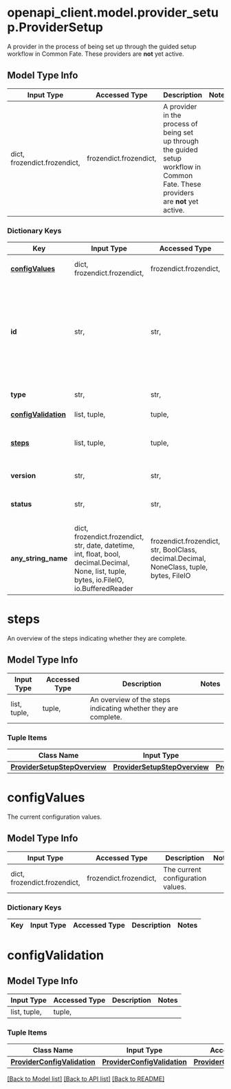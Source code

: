 # openapi_client.model.provider_setup.ProviderSetup

A provider in the process of being set up through the guided setup workflow in Common Fate. These providers are **not** yet active.

## Model Type Info
Input Type | Accessed Type | Description | Notes
------------ | ------------- | ------------- | -------------
dict, frozendict.frozendict,  | frozendict.frozendict,  | A provider in the process of being set up through the guided setup workflow in Common Fate. These providers are **not** yet active. | 

### Dictionary Keys
Key | Input Type | Accessed Type | Description | Notes
------------ | ------------- | ------------- | ------------- | -------------
**[configValues](#configValues)** | dict, frozendict.frozendict,  | frozendict.frozendict,  | The current configuration values. | 
**id** | str,  | str,  | A unique ID for the provider setup. This is a random KSUID to avoid potential conflicts with user-specified provider IDs in the &#x60;deployment.yml&#x60; file. | 
**type** | str,  | str,  | The type of the Access Provider being set up. | 
**[configValidation](#configValidation)** | list, tuple,  | tuple,  |  | 
**[steps](#steps)** | list, tuple,  | tuple,  | An overview of the steps indicating whether they are complete. | 
**version** | str,  | str,  | The version of the provider. | 
**status** | str,  | str,  | The status of the setup process. | must be one of ["COMPLETE", "VALIDATION_FAILED", "VALIDATING", "INITIAL_CONFIGURATION_IN_PROGRESS", "VALIDATION_SUCEEDED", ] 
**any_string_name** | dict, frozendict.frozendict, str, date, datetime, int, float, bool, decimal.Decimal, None, list, tuple, bytes, io.FileIO, io.BufferedReader | frozendict.frozendict, str, BoolClass, decimal.Decimal, NoneClass, tuple, bytes, FileIO | any string name can be used but the value must be the correct type | [optional]

# steps

An overview of the steps indicating whether they are complete.

## Model Type Info
Input Type | Accessed Type | Description | Notes
------------ | ------------- | ------------- | -------------
list, tuple,  | tuple,  | An overview of the steps indicating whether they are complete. | 

### Tuple Items
Class Name | Input Type | Accessed Type | Description | Notes
------------- | ------------- | ------------- | ------------- | -------------
[**ProviderSetupStepOverview**](ProviderSetupStepOverview.md) | [**ProviderSetupStepOverview**](ProviderSetupStepOverview.md) | [**ProviderSetupStepOverview**](ProviderSetupStepOverview.md) |  | 

# configValues

The current configuration values.

## Model Type Info
Input Type | Accessed Type | Description | Notes
------------ | ------------- | ------------- | -------------
dict, frozendict.frozendict,  | frozendict.frozendict,  | The current configuration values. | 

### Dictionary Keys
Key | Input Type | Accessed Type | Description | Notes
------------ | ------------- | ------------- | ------------- | -------------

# configValidation

## Model Type Info
Input Type | Accessed Type | Description | Notes
------------ | ------------- | ------------- | -------------
list, tuple,  | tuple,  |  | 

### Tuple Items
Class Name | Input Type | Accessed Type | Description | Notes
------------- | ------------- | ------------- | ------------- | -------------
[**ProviderConfigValidation**](ProviderConfigValidation.md) | [**ProviderConfigValidation**](ProviderConfigValidation.md) | [**ProviderConfigValidation**](ProviderConfigValidation.md) |  | 

[[Back to Model list]](../../README.md#documentation-for-models) [[Back to API list]](../../README.md#documentation-for-api-endpoints) [[Back to README]](../../README.md)

